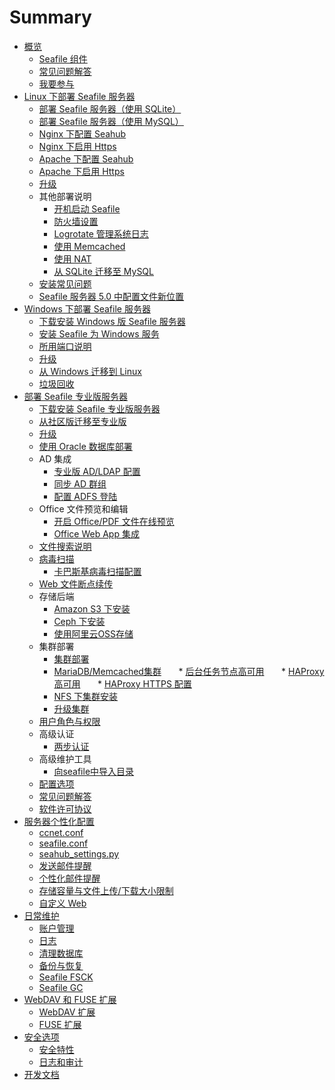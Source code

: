 # Summary

* [概览](overview/README.md)
   * [Seafile 组件](overview/components.md)
   * [常见问题解答](faq.md)
   * [我要参与](contribution.md)
* [Linux 下部署 Seafile 服务器](deploy/README.md)
   * [部署 Seafile 服务器（使用 SQLite）](deploy/using_sqlite.md)
   * [部署 Seafile 服务器（使用 MySQL）](deploy/using_mysql.md)
   * [Nginx 下配置 Seahub](deploy/deploy_with_nginx.md)
   * [Nginx 下启用 Https](deploy/https_with_nginx.md)
   * [Apache 下配置 Seahub](deploy/deploy_with_apache.md)
   * [Apache 下启用 Https](deploy/https_with_apache.md)
   * [升级](deploy/upgrade.md)
   * 其他部署说明
       * [开机启动 Seafile](deploy/start_seafile_at_system_bootup.md)
       * [防火墙设置](deploy/using_firewall.md)
       * [Logrotate 管理系统日志](deploy/using_logrotate.md)
       * [使用 Memcached](deploy/add_memcached.md)
       * [使用 NAT](deploy/deploy_seafile_behind_nat.md)
       * [从 SQLite 迁移至 MySQL](deploy/migrate_from_sqlite_to_mysql.md)
   * [安装常见问题](faq.md)
   * [Seafile 服务器 5.0 中配置文件新位置](deploy/new_directory_layout_5_0_0.md)
* [Windows 下部署 Seafile 服务器](deploy_windows/deploy_with_windows.md)
   * [下载安装 Windows 版 Seafile 服务器](deploy_windows/download_and_setup_seafile_windows_server.md)
   * [安装 Seafile 为 Windows 服务](deploy_windows/install_seafile_server_as_a_windows_service.md)
   * [所用端口说明](deploy_windows/ports_used_by_seafile_windows_server.md)
   * [升级](deploy_windows/upgrading_seafile_windows_server.md)
   * [从 Windows 迁移到 Linux](deploy_windows/migrate_from_win_to_linux.md)
   * [垃圾回收](deploy_windows/windows_gc.md)
* [部署 Seafile 专业版服务器](deploy_pro/README.md)
   * [下载安装 Seafile 专业版服务器](deploy_pro/download_and_setup_seafile_professional_server.md)
   * [从社区版迁移至专业版](deploy_pro/migrate_from_seafile_community_server.md)
   * [升级](deploy_pro/upgrading_seafile_professional_server.md)
   * [使用 Oracle 数据库部署](deploy_pro/oracle.md)
   * AD 集成
       * [专业版 AD/LDAP 配置](deploy_pro/using_ldap_pro.md)
       * [同步 AD 群组](deploy_pro/ldap_group_sync.md)
       * [配置 ADFS 登陆](deploy_pro/adfs.md)
   * Office 文件预览和编辑
       * [开启 Office/PDF 文件在线预览](deploy_pro/office_documents_preview.md)
       * [Office Web App 集成](deploy_pro/office_web_app.md)
   * [文件搜索说明](deploy_pro/details_about_file_search.md)
   * [病毒扫描](deploy_pro/virus_scan.md)
       * [卡巴斯基病毒扫描配置](deploy_pro/virus_scan_with_kav4fs.md)
   * [Web 文件断点续传](deploy_pro/web_resumable_upload.md)
   * 存储后端
       * [Amazon S3 下安装](deploy_pro/setup_with_amazon_s3.md)
       * [Ceph 下安装](deploy_pro/setup_with_ceph.md)
       * [使用阿里云OSS存储](deploy_pro/setup_with_oss.md)
   * 集群部署
       * [集群部署](deploy_pro/deploy_in_a_cluster.md)
       * [MariaDB/Memcached集群](deploy_pro/mariadb_memcached_cluster.md)
       * [后台任务节点高可用](deploy_pro/setup_keepalived_with_background.md)
       * [HAProxy高可用](deploy_pro/setup_keepalived_with_haproxy.md)
       * [HAProxy HTTPS 配置](deploy_pro/https_with_haproxy.md)
       * [NFS 下集群安装](deploy_pro/setup_seafile_cluster_with_nfs.md)
       * [升级集群](deploy_pro/upgrade_a_cluster.md)
   * [用户角色与权限](deploy_pro/roles_permissions.md)
   * 高级认证
       * [两步认证](deploy_pro/two_factor_authentication.md)
   * 高级维护工具
       * [向seafile中导入目录](deploy_pro/seaf-import.md)
   * [配置选项](deploy_pro/configurable_options.md)
   * [常见问题解答](deploy_pro/faq_for_seafile_pro_server.md)
   * [软件许可协议](deploy_pro/license-pro-edition.md)
* [服务器个性化配置](config/README.md)
   * [ccnet.conf](config/ccnet-conf.md)
   * [seafile.conf](config/seafile-conf.md)
   * [seahub_settings.py](config/seahub_settings_py.md)
   * [发送邮件提醒](config/sending_email.md)
   * [个性化邮件提醒](config/customize_email_notifications.md)
   * [存储容量与文件上传/下载大小限制](config/quota_and_size_options.md)
   * [自定义 Web](config/seahub_customization.md)
* [日常维护](maintain/README.md)
   * [账户管理](maintain/account.md)
   * [日志](maintain/logs.md)
   * [清理数据库](maintain/clean_database.md)
   * [备份与恢复](maintain/backup_recovery.md)
   * [Seafile FSCK](maintain/seafile_fsck.md)
   * [Seafile GC](maintain/seafile_gc.md)
* [WebDAV 和 FUSE 扩展](extension/README.md)
   * [WebDAV 扩展](extension/webdav.md)
   * [FUSE 扩展](extension/fuse.md)
* [安全选项](security/README.md)
   * [安全特性](security/security_features.md)
   * [日志和审计](security/auditing.md)
* [开发文档](develop/README.md)
